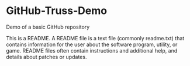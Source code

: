 # GitHub-Truss-Demo
Demo of a basic GitHub repository

This is a README. A README file is a text file (commonly readme.txt) that contains information for the user about the software program, utility, or game. README files often contain instructions and additional help, and details about patches or updates.
